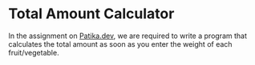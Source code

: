 # Total Amount Calculator
In the assignment on [Patika.dev](https://patika.dev), we are required to write a program that calculates the total amount as soon as you enter the weight of each fruit/vegetable.